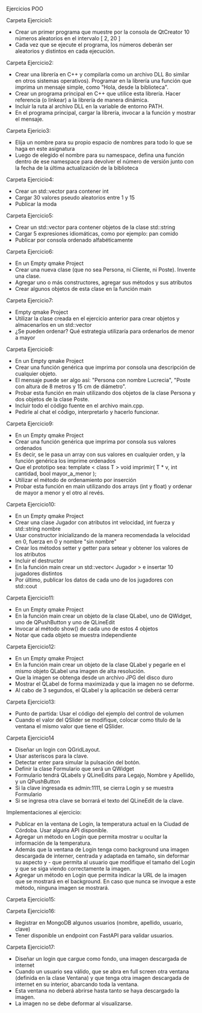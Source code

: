 Ejercicios POO

Carpeta Ejercicio1:
- Crear un primer programa que muestre por la consola de QtCreator 10 números aleatorios en el intervalo [ 2, 20 ]
- Cada vez que se ejecute el programa, los números deberán ser aleatorios y distintos en cada ejecución.

Carpeta Ejercicio2:
- Crear una librería en C++ y compilarla como un archivo DLL 8o similar en otros sistemas operativos). Programar en la librería una función que imprima un mensaje simple, como "Hola, desde la biblioteca".
- Crear un programa principal en C++ que utilice esta librería. Hacer referencia (o linkear) a la librería de manera dinámica.
- Incluir la ruta al archivo DLL en la variable de entorno PATH.
- En el programa principal, cargar la librería, invocar a la función y mostrar el mensaje.

Carpeta Ejericio3:
- Elija un nombre para su propio espacio de nombres para todo lo que se haga en este asignatura
- Luego de elegido el nombre para su namespace, defina una función dentro de ese namespace para devolver el número de versión junto con la fecha de la última actualización de la biblioteca

Carpeta Ejercicio4:
- Crear un std::vector para contener int
- Cargar 30 valores pseudo aleatorios entre 1 y 15
- Publicar la moda

Carpeta Ejercicio5:
- Crear un std::vector para contener objetos de la clase std::string
- Cargar 5 expresiones idiomáticas, como por ejemplo: pan comido
- Publicar por consola ordenado alfabéticamente

Carpeta Ejercicio6:
- En un Empty qmake Project
- Crear una nueva clase (que no sea Persona, ni Cliente, ni Poste). Invente una clase.
- Agregar uno o más constructores, agregar sus métodos y sus atributos
- Crear algunos objetos de esta clase en la función main

Carpeta Ejercicio7:
- Empty qmake Project
- Utilizar la clase creada en el ejercicio anterior para crear objetos y almacenarlos en un std::vector
- ¿Se pueden ordenar? Qué estrategia utilizaría para ordenarlos de menor a mayor

Carpeta Ejercicio8:
- En un Empty qmake Project
- Crear una función genérica que imprima por consola una descripción de cualquier objeto.
- El mensaje puede ser algo así: "Persona con nombre Lucrecia", "Poste con altura de 8 metros y 15 cm de diámetro".
- Probar esta función en main utilizando dos objetos de la clase Persona y dos objetos de la clase Poste.
- Incluir todo el código fuente en el archivo main.cpp.
- Pedirle al chat el código, interpretarlo y hacerlo funcionar.

Carpeta Ejercicio9:
- En un Empty qmake Project
- Crear una función genérica que imprima por consola sus valores ordenados
- Es decir, se le pasa un array con sus valores en cualquier orden, y la función genérica los imprime ordenados
- Que el prototipo sea: template < class T > void imprimir( T * v, int cantidad, bool mayor_a_menor );
- Utilizar el método de ordenamiento por inserción
- Probar esta función en main utilizando dos arrays (int y float) y ordenar de mayor a menor y el otro al revés.

Carpeta Ejercicio10:
- En un Empty qmake Project
- Crear una clase Jugador con atributos int velocidad, int fuerza y std::string nombre
- Usar constructor inicializando de la manera recomendada la velocidad en 0, fuerza en 0 y nombre "sin nombre"
- Crear los métodos setter y getter para setear y obtener los valores de los atributos
- Incluir el destructor
- En la función main crear un std::vector< Jugador > e insertar 10 jugadores distintos
- Por último, publicar los datos de cada uno de los jugadores con std::cout

Carpeta Ejercicio11:
- En un Empty qmake Project
- En la función main crear un objeto de la clase QLabel, uno de QWidget, uno de QPushButton y uno de QLineEdit
- Invocar al método show() de cada uno de estos 4 objetos
- Notar que cada objeto se muestra independiente

Carpeta Ejercicio12:
- En un Empty qmake Project
- En la función main crear un objeto de la clase QLabel y pegarle en el mismo objeto QLabel una imagen de alta resolución.
- Que la imagen se obtenga desde un archivo JPG del disco duro
- Mostrar el QLabel de forma maximizada y que la imagen no se deforme.
- Al cabo de 3 segundos, el QLabel y la aplicación se deberá cerrar

Carpeta Ejercicio13:
- Punto de partida: Usar el código del ejemplo del control de volumen
- Cuando el valor del QSlider se modifique, colocar como título de la ventana el mismo valor que tiene el QSlider.

Carpeta Ejercicio14
- Diseñar un login con QGridLayout.
- Usar asteriscos para la clave.
- Detectar enter para simular la pulsación del botón.
- Definir la clase Formulario que será un QWidget
- Formulario tendrá QLabels y QLineEdits para Legajo, Nombre y Apellido, y un QPushButton
- Si la clave ingresada es admin:1111, se cierra Login y se muestra Formulario
- Si se ingresa otra clave se borrará el texto del QLineEdit de la clave.

Implementaciones al ejercicio:
- Publicar en la ventana de Login, la temperatura actual en la Ciudad de Córdoba. Usar alguna API disponible.
- Agregar un método en Login que permita mostrar u ocultar la información de la temperatura.
- Además que la ventana de Login tenga como background una imagen descargada de interner, centrada y adaptada en tamaño, sin deformar su aspecto y - que permita al usuario que modifique el tamaño del Login y que se siga viendo correctamente la imagen.
- Agregar un método en Login que permita indicar la URL de la imagen que se mostrará en el background. En caso que nunca se invoque a este método, ninguna imagen se mostrará.

Carpeta Ejercicio15:

Carpeta Ejercicio16:
- Registrar en MongoDB algunos usuarios (nombre, apellido, usuario, clave)
- Tener disponible un endpoint con FastAPI para validar usuarios.

Carpeta Ejercicio17:
- Diseñar un login que cargue como fondo, una imagen descargada de internet
- Cuando un usuario sea válido, que se abra en full screen otra ventana (definida en la clase Ventana) y que tenga otra imagen descargada de internet en su interior, abarcando toda la ventana.
- Esta ventana no deberá abrirse hasta tanto se haya descargado la imagen.
- La imagen no se debe deformar al visualizarse.

